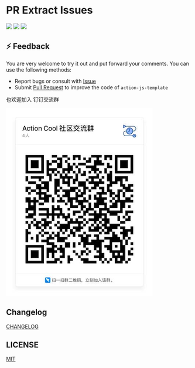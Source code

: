 # PR Extract Issues

![](https://img.shields.io/github/workflow/status/actions-cool/pr-extract-issues//CI?style=flat-square)
[![](https://img.shields.io/badge/marketplace-pr--extract--issues/-blueviolet?style=flat-square)](https://github.com/marketplace/actions/pr-extract-issues/)
[![](https://img.shields.io/github/v/release/actions-cool/pr-extract-issues/?style=flat-square&color=orange)](https://github.com/actions-cool/pr-extract-issues//releases)

## ⚡ Feedback

You are very welcome to try it out and put forward your comments. You can use the following methods:

- Report bugs or consult with [Issue](https://github.com/actions-cool/action-js-template/issues)
- Submit [Pull Request](https://github.com/actions-cool/action-js-template/pulls) to improve the code of `action-js-template`

也欢迎加入 钉钉交流群

![](https://github.com/actions-cool/resources/blob/main/dingding.jpeg?raw=true)

## Changelog

[CHANGELOG](./CHANGELOG.md)

## LICENSE

[MIT](./LICENSE)

